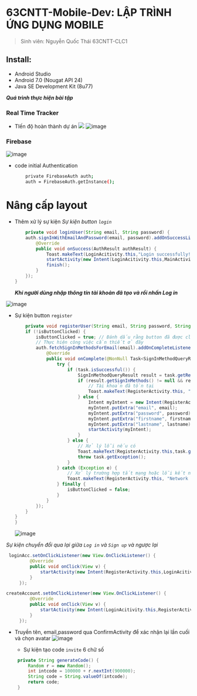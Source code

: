 # 63CNTT-Mobile-Dev: LẬP TRÌNH ỨNG DỤNG MOBILE
> Sinh viên: Nguyễn Quốc Thái 63CNTT-CLC1
 ## Install:
 - Android Studio
 - Android 7.0 (Nougat API 24)
 - Java SE Development Kit (8u77)

 ***Quá trình thực hiện bài tập***
 ### Real Time Tracker
 - TIến độ hoàn thành dự án
 ![](https://geps.dev/progress/30)
 ![image](https://media.discordapp.net/attachments/1013818251580551170/1164047275077668884/image.png)
 ### Firebase
 
 ![image](https://media.discordapp.net/attachments/1013818251580551170/1164052580993863700/image.png)
- code initial Authentication
 
    ```sh   
        private FirebaseAuth auth;
        auth = FirebaseAuth.getInstance();
    ```
# Nâng cấp layout
  - Thêm xử lý sự kiện
    *Sự kiện button `login`*
    ```java
        private void loginUser(String email, String password) {
        auth.signInWithEmailAndPassword(email, password).addOnSuccessListener(new OnSuccessListener<AuthResult>() {
            @Override
            public void onSuccess(AuthResult authResult) {
                Toast.makeText(LoginAcitivity.this,"Login successfully!",Toast.LENGTH_LONG).show();
                startActivity(new Intent(LoginAcitivity.this,MainActivity.class));
                finish();
            }
        });
    }
    ```
    
    ***Khi người dùng nhập thông tin tài khoản đã tạo và rồi nhấn Log in***

![image](https://media.discordapp.net/attachments/1013818251580551170/1164056603734065162/image.png)
    
 * Sự kiện button `register`
 
    ```java
        private void registerUser(String email, String password, String firstname, String lastname) {
        if (!isButtonClicked) {
            isButtonClicked = true; // Đánh dấu rằng button đã được click
            // Thực hiện công việc cần thiết ở đây
            auth.fetchSignInMethodsForEmail(email).addOnCompleteListener(new OnCompleteListener<SignInMethodQueryResult>() {
                @Override
                public void onComplete(@NonNull Task<SignInMethodQueryResult> task) {
                    try {
                        if (task.isSuccessful()) {
                            SignInMethodQueryResult result = task.getResult();
                            if (result.getSignInMethods() != null && result.getSignInMethods().size() > 0) {
                                // Tài khoản đã tồn tại
                                Toast.makeText(RegisterActivity.this, "Account already exists!", Toast.LENGTH_LONG).show();
                            } else {
                                Intent myIntent = new Intent(RegisterActivity.this, ConfirmActivity.class);
                                myIntent.putExtra("email", email);
                                myIntent.putExtra("password", password);
                                myIntent.putExtra("firstname", firstname);
                                myIntent.putExtra("lastname", lastname);
                                startActivity(myIntent);
                            }
                        } else {
                            // Xử lý lỗi nếu có
                            Toast.makeText(RegisterActivity.this,task.getException().toString(),Toast.LENGTH_LONG).show();
                            throw task.getException();
                        }
                    } catch (Exception e) {
                        // Xử lý trường hợp tắt mạng hoặc lỗi kết nối
                        Toast.makeText(RegisterActivity.this, "Network error: " + e.getMessage(), Toast.LENGTH_LONG).show();
                    } finally {
                        isButtonClicked = false;
                    }
                }
            });
        }
    }
    }
    ```
     ![image](https://media.discordapp.net/attachments/1013818251580551170/1164056998103498793/image.png)

  *Sự kiện chuyển đổi qua lại giữa `Log in` và `Sign up` và ngược lại*
   ```java
    loginAcc.setOnClickListener(new View.OnClickListener() {
            @Override
            public void onClick(View v) {
                startActivity(new Intent(RegisterActivity.this,LoginAcitivity.class));
            }
        });
   ```
   ```java
   createAccount.setOnClickListener(new View.OnClickListener() {
            @Override
            public void onClick(View v) {
                startActivity(new Intent(LoginAcitivity.this,RegisterActivity.class));
            }
        });
   ```
   
- Truyền tên, email,password qua ConfirmActivity để xác nhận lại lần cuối và chọn avatar
   ![image](https://media.discordapp.net/attachments/1013818251580551170/1164051821556404284/image.png)

   * Sự kiện tạo code `invite` 6 chữ số
   
   ```java
    private String generateCode() {
        Random r = new Random();
        int intcode = 100000 + r.nextInt(900000);
        String code = String.valueOf(intcode);
        return code;
    }
   ```
    
